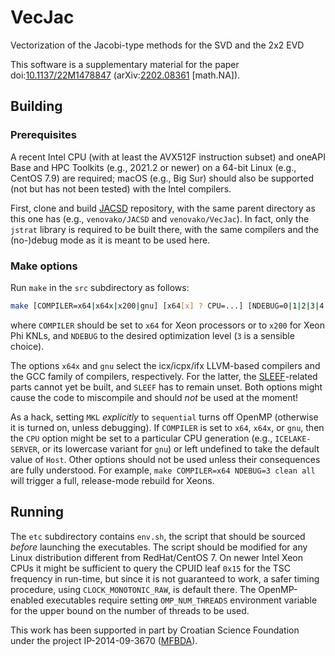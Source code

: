 # VecJac
Vectorization of the Jacobi-type methods for the SVD and the 2x2 EVD

This software is a supplementary material for the paper
doi:[10.1137/22M1478847](https://doi.org/10.1137/22M1478847 "Vectorization of a thread-parallel Jacobi singular value decomposition method")
(arXiv:[2202.08361](https://arxiv.org/abs/2202.08361 "Vectorization of a thread-parallel Jacobi singular value decomposition method") \[math.NA\]).

## Building

### Prerequisites

A recent Intel CPU (with at least the AVX512F instruction subset) and oneAPI Base and HPC Toolkits (e.g., 2021.2 or newer) on a 64-bit Linux (e.g., CentOS 7.9) are required; macOS (e.g., Big Sur) should also be supported (not but has not been tested) with the Intel compilers.

First, clone and build [JACSD](https://github.com/venovako/JACSD) repository, with the same parent directory as this one has (e.g., ``venovako/JACSD`` and ``venovako/VecJac``).
In fact, only the ``jstrat`` library is required to be built there, with the same compilers and the (no-)debug mode as it is meant to be used here.

### Make options

Run ``make`` in the ``src`` subdirectory as follows:
```bash
make [COMPILER=x64|x64x|x200|gnu] [x64[x] ? CPU=...] [NDEBUG=0|1|2|3|4|5] [ABI=ilp64|lp64] [FPU=precise|strict] [WP=q|l] [MKL=sequential|intel_thread] [SLEEF=/path/to/sleef] [CR_MATH=/path/to/core-math] [all|clean|help]
```
where ``COMPILER`` should be set to ``x64`` for Xeon processors or to ``x200`` for Xeon Phi KNLs, and ``NDEBUG`` to the desired optimization level (``3`` is a sensible choice).

The options ``x64x`` and ``gnu`` select the icx/icpx/ifx LLVM-based compilers and the GCC family of compilers, respectively.
For the latter, the [SLEEF](https://sleef.org)-related parts cannot yet be built, and ``SLEEF`` has to remain unset.
Both options might cause the code to miscompile and should *not* be used at the moment!

As a hack, setting ``MKL`` *explicitly* to ``sequential`` turns off OpenMP (otherwise it is turned on, unless debugging).
If ``COMPILER`` is set to ``x64``, ``x64x``, or ``gnu``, then the ``CPU`` option might be set to a particular CPU generation (e.g., ``ICELAKE-SERVER``, or its lowercase variant for ``gnu``) or left undefined to take the default value of ``Host``.
Other options should not be used unless their consequences are fully understood.
For example, ``make COMPILER=x64 NDEBUG=3 clean all`` will trigger a full, release-mode rebuild for Xeons.

## Running

The ``etc`` subdirectory contains ``env.sh``, the script that should be sourced *before* launching the executables.
The script should be modified for any Linux distribution different from RedHat/CentOS 7.
On newer Intel Xeon CPUs it might be sufficient to query the CPUID leaf ``0x15`` for the TSC frequency in run-time, but since it is not guaranteed to work, a safer timing procedure, using ``CLOCK_MONOTONIC_RAW``, is default there.
The OpenMP-enabled executables require setting ``OMP_NUM_THREADS`` environment variable for the upper bound on the number of threads to be used.

This work has been supported in part by Croatian Science Foundation under the project IP-2014-09-3670 ([MFBDA](https://web.math.pmf.unizg.hr/mfbda/)).
